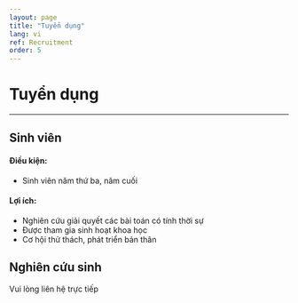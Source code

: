 ```yaml
---
layout: page
title: "Tuyển dụng"
lang: vi
ref: Recruitment
order: 5
---
```

# Tuyển dụng
---

## Sinh viên
#### Điều kiện:
* Sinh viên năm thứ ba, năm cuối

#### Lợi ích:
* Nghiên cứu giải quyết các bài toán có tính thời sự
* Được tham gia sinh hoạt khoa học
* Cơ hội thử thách, phát triển bản thân

## Nghiên cứu sinh
Vui lòng liên hệ trực tiếp

